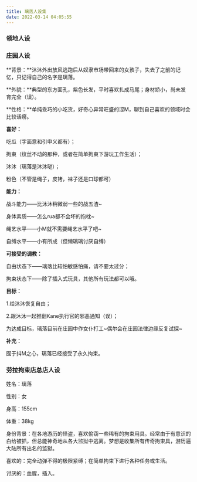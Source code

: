 ```yaml
---
title: 璃落人设集
date: 2022-03-14 04:05:55
---
```


### 领地人设



### 庄园人设

**背景：**沐沐外出放风逃跑后从奴隶市场带回来的女孩子，失去了之前的记忆，只记得自己的名字是璃落。

**外貌：**典型的东方面孔，紫色长发，平时喜欢扎成马尾；身材娇小，尚未发育完全（误）。

**性格：**单纯乖巧的小吃货，好奇心异常旺盛的涩M，聊到自己喜欢的领域时会比较话痨。

**喜好：**

吃瓜（字面意和引申义都有）；

拘束（纹丝不动的那种，或者在简单拘束下游玩工作生活）；

沐沐（璃落是沐沐哒）；

粉色（不管是绳子，皮铐，袜子还是口球都可）

**能力：**

战斗能力——比沐沐稍微弱一些的战五渣~

身体素质——怎么rua都不会坏的抱枕~

绳艺水平——小M就不需要绳艺水平了吧~

自缚水平——小有所成（但懒璃璃讨厌自缚）

**可接受的调教：**

自由状态下——璃落比较怕敏感怕痛，请不要太过分；

拘束状态下——除了插入式玩具，其他所有玩法都可以哦。

**目标：**

1.给沐沐恢复自由；

2.跟沐沐一起推翻Kane执行官的邪恶通知（误）；

为达成目标，璃落目前在庄园中作女仆打工~偶尔会在庄园法律边缘反复试探~

**补充：**

囿于抖M之心，璃落已经接受了永久拘束。

### 劳拉拘束店总店人设

姓名：璃落

性别：女

身高：155cm

体重：38kg

身份背景：在各地游历的怪盗，喜欢偷窃一些稀有的拘束用具。经常由于有意识的白给被抓，但总能神奇地从各大监狱中逃离。梦想是收集所有传奇拘束具，游历遍大陆所有出名的监狱。

喜欢的：完全动弹不得的极限紧缚；在简单拘束下进行各种任务或生活。

讨厌的：血腥，插入。





